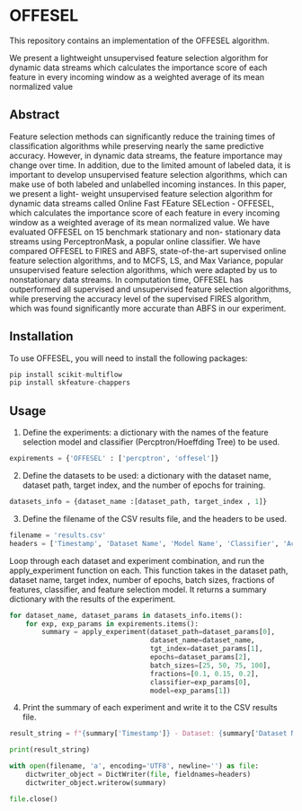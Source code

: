 # OFFESEL

This repository contains an implementation of the OFFESEL algorithm.

We present a lightweight unsupervised feature selection algorithm for dynamic data streams which calculates the importance score of each feature in every incoming window as a weighted average of its mean normalized value

## Abstract
Feature selection methods can significantly reduce the training times of classification algorithms while preserving nearly the same predictive accuracy. However, in dynamic data streams, the feature importance may change over time. In addition, due to the limited amount of labeled data, it is important to develop unsupervised feature selection algorithms, which can make use of both labeled and unlabelled incoming instances. In this paper, we present a light- weight unsupervised feature selection algorithm for dynamic data streams called Online Fast FEature SELection - OFFESEL, which calculates the importance score of each feature in every incoming window as a weighted average of its mean normalized value. We have evaluated OFFESEL on 15 benchmark stationary and non- stationary data streams using PerceptronMask, a popular online classifier. We have compared OFFESEL to FIRES and ABFS, state-of-the-art supervised online feature selection algorithms, and to MCFS, LS, and Max Variance, popular unsupervised feature selection algorithms, which were adapted by us to nonstationary data streams. In computation time, OFFESEL has outperformed all supervised and unsupervised feature selection algorithms, while preserving the accuracy level of the supervised FIRES algorithm, which was found significantly more accurate than ABFS in our experiment.


## Installation
To use OFFESEL, you will need to install the following packages:
```python
pip install scikit-multiflow
pip install skfeature-chappers
```

## Usage
1. Define the experiments: a dictionary with the names of the feature selection model and classifier (Percptron/Hoeffding Tree) to be used.
```python
expirements = {'OFFESEL' : ['percptron', 'offesel']}
```
2. Define the datasets to be used: a dictionary with the dataset name, dataset path, target index, and the number of epochs for training.
```python
datasets_info = {dataset_name :[dataset_path, target_index , 1]}
```
3. Define the filename of the CSV results file, and the headers to be used.
```python
filename = 'results.csv'
headers = ['Timestamp', 'Dataset Name', 'Model Name', 'Classifier', 'Accuracy','Computation Time', 'Feature Selection Time', 'Training Time']
```
Loop through each dataset and experiment combination, and run the apply_experiment function on each. 
This function takes in the dataset path, dataset name, target index, number of epochs, batch sizes, fractions of features, classifier, and feature selection model. 
It returns a summary dictionary with the results of the experiment.
```python
for dataset_name, dataset_params in datasets_info.items():
    for exp, exp_params in expirements.items():
        summary = apply_experiment(dataset_path=dataset_params[0], 
                                   dataset_name=dataset_name, 
                                   tgt_index=dataset_params[1], 
                                   epochs=dataset_params[2], 
                                   batch_sizes=[25, 50, 75, 100], 
                                   fractions=[0.1, 0.15, 0.2],
                                   classifier=exp_params[0], 
                                   model=exp_params[1])
```                                                                  
4. Print the summary of each experiment and write it to the CSV results file.
```python
result_string = f"{summary['Timestamp']} - Dataset: {summary['Dataset Name']}, Model: {summary['Model Name']}, Accuracy: {summary['Accuracy']}, Computation Time: {summary['Computation Time']}, Feature Selection Time: {summary['Feature Selection Time']}, Training Time: {summary['Training Time']}"

print(result_string)

with open(filename, 'a', encoding='UTF8', newline='') as file:
    dictwriter_object = DictWriter(file, fieldnames=headers)
    dictwriter_object.writerow(summary)

file.close()
```


